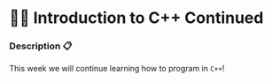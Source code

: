 # 🐱‍💻 Introduction to C++ Continued

### Description 📋

This week we will continue learning how to program in `C++`!

